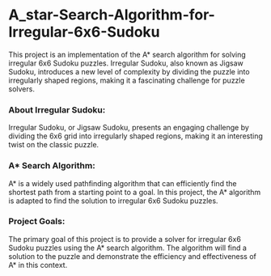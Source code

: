 # A_star-Search-Algorithm-for-Irregular-6x6-Sudoku
This project is an implementation of the A* search algorithm for solving irregular 6x6 Sudoku puzzles. Irregular Sudoku, also known as Jigsaw Sudoku, introduces a new level of complexity by dividing the puzzle into irregularly shaped regions, making it a fascinating challenge for puzzle solvers.

### About Irregular Sudoku:

Irregular Sudoku, or Jigsaw Sudoku, presents an engaging challenge by dividing the 6x6 grid into irregularly shaped regions, making it an interesting twist on the classic puzzle.

### A* Search Algorithm:

A* is a widely used pathfinding algorithm that can efficiently find the shortest path from a starting point to a goal. In this project, the A* algorithm is adapted to find the solution to irregular 6x6 Sudoku puzzles.

### Project Goals:

The primary goal of this project is to provide a solver for irregular 6x6 Sudoku puzzles using the A* search algorithm. The algorithm will find a solution to the puzzle and demonstrate the efficiency and effectiveness of A* in this context.
